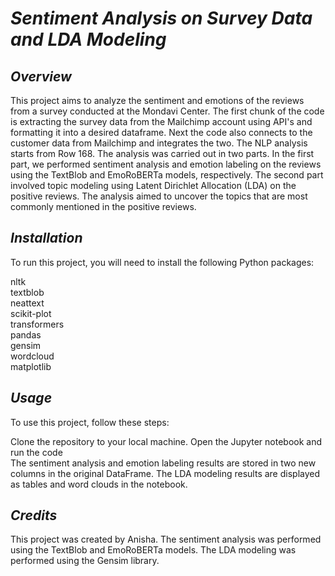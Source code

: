 
# *Sentiment Analysis on Survey Data and LDA Modeling*

## *Overview*

This project aims to analyze the sentiment and emotions of the reviews from a survey conducted at the Mondavi Center. 
The first chunk of the code is extracting the survey data from the Mailchimp account using API's and formatting it into a desired dataframe.
Next the code also connects to the customer data from Mailchimp and integrates the two. 
The NLP analysis starts from Row 168.
The analysis was carried out in two parts. In the first part, we performed sentiment analysis and emotion labeling on the reviews using the TextBlob and EmoRoBERTa models, respectively. The second part involved topic modeling using Latent Dirichlet Allocation (LDA) on the positive reviews. The analysis aimed to uncover the topics that are most commonly mentioned in the positive reviews.

## *Installation*

To run this project, you will need to install the following Python packages:

nltk  
textblob  
neattext    
scikit-plot  
transformers  
pandas  
gensim  
wordcloud  
matplotlib  

## *Usage*

To use this project, follow these steps:

Clone the repository to your local machine. 
Open the Jupyter notebook and run the code  
The sentiment analysis and emotion labeling results are stored in two new columns in the original DataFrame. The LDA modeling results are displayed as tables and word clouds in the notebook.

## *Credits*

This project was created by Anisha. The sentiment analysis was performed using the TextBlob and EmoRoBERTa models. The LDA modeling was performed using the Gensim library.

